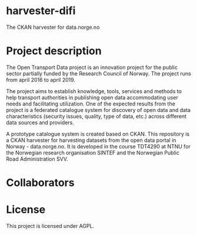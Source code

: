 # harvester-difi
The CKAN harvester for data.norge.no

# Project description
The Open Transport Data project is an innovation project for the public sector partially funded by the Research Council of Norway. The project runs from april 2016 to april 2019.

The project aims to establish knowledge, tools, services and methods to help transport authorities in publishing open data accommodating user needs and facilitating utilization. 
One of the expected results from the project is a federated catalogue system for discovery of open data and data characteristics (security issues, quality, type of data, etc.) across different data sources and providers. 

A prototype catalogue system is created based on CKAN. This repository is a CKAN harvester for harvesting datasets from the open data portal in Norway - data.norge.no.
It is developed in the course TDT4290 at NTNU for the Norwegian research organisation SINTEF and the Norwegian Public Road Administration SVV.

# Collaborators

# License
This project is licensed under AGPL.
